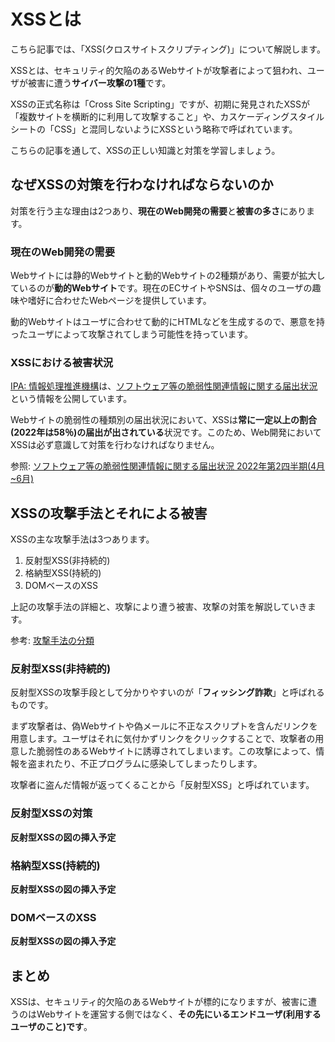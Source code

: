 # XSSとは

こちら記事では、「XSS(クロスサイトスクリプティング)」について解説します。

XSSとは、セキュリティ的欠陥のあるWebサイトが攻撃者によって狙われ、ユーザが被害に遭う**サイバー攻撃の1種**です。

XSSの正式名称は「Cross Site Scripting」ですが、初期に発見されたXSSが「複数サイトを横断的に利用して攻撃すること」や、カスケーディングスタイルシートの「CSS」と混同しないようにXSSという略称で呼ばれています。

こちらの記事を通して、XSSの正しい知識と対策を学習しましょう。

## なぜXSSの対策を行わなければならないのか

対策を行う主な理由は2つあり、**現在のWeb開発の需要**と**被害の多さ**にあります。

### 現在のWeb開発の需要

Webサイトには静的Webサイトと動的Webサイトの2種類があり、需要が拡大しているのが**動的Webサイト**です。現在のECサイトやSNSは、個々のユーザの趣味や嗜好に合わせたWebページを提供しています。

動的Webサイトはユーザに合わせて動的にHTMLなどを生成するので、悪意を持ったユーザによって攻撃されてしまう可能性を持っています。

### XSSにおける被害状況

[IPA: 情報処理推進機構](https://www.ipa.go.jp/)は、[ソフトウェア等の脆弱性関連情報に関する届出状況](https://www.ipa.go.jp/security/vuln/report/press.html)という情報を公開しています。

Webサイトの脆弱性の種類別の届出状況において、XSSは**常に一定以上の割合(2022年は58％)の届出が出されている**状況です。このため、Web開発においてXSSは必ず意識して対策を行わなければなりません。

参照: [ソフトウェア等の脆弱性関連情報に関する届出状況 2022年第2四半期(4月~6月)](https://www.ipa.go.jp/files/000099955.pdf)

## XSSの攻撃手法とそれによる被害

XSSの主な攻撃手法は3つあります。

1. 反射型XSS(非持続的)
2. 格納型XSS(持続的)
3. DOMベースのXSS

上記の攻撃手法の詳細と、攻撃により遭う被害、攻撃の対策を解説していきます。

参考: [攻撃手法の分類](https://ja.wikipedia.org/wiki/%E3%82%AF%E3%83%AD%E3%82%B9%E3%82%B5%E3%82%A4%E3%83%88%E3%82%B9%E3%82%AF%E3%83%AA%E3%83%97%E3%83%86%E3%82%A3%E3%83%B3%E3%82%B0#:~:text=%E5%AE%9F%E8%A1%8C%5B3%5D-,%E5%80%8B%E4%BA%BA%E6%83%85%E5%A0%B1%E3%81%AE%E5%A5%AA%E5%8F%96%5B%E7%B7%A8%E9%9B%86%5D,-%E6%94%BB%E6%92%83%E8%80%85%E3%81%AF)

### 反射型XSS(非持続的)

反射型XSSの攻撃手段として分かりやすいのが「**フィッシング詐欺**」と呼ばれるものです。

まず攻撃者は、偽Webサイトや偽メールに不正なスクリプトを含んだリンクを用意します。ユーザはそれに気付かずリンクをクリックすることで、攻撃者の用意した脆弱性のあるWebサイトに誘導されてしまいます。この攻撃によって、情報を盗まれたり、不正プログラムに感染してしまったりします。

攻撃者に盗んだ情報が返ってくることから「反射型XSS」と呼ばれています。

### 反射型XSSの対策




**反射型XSSの図の挿入予定**

### 格納型XSS(持続的)

**反射型XSSの図の挿入予定**

### DOMベースのXSS

**反射型XSSの図の挿入予定**

## まとめ

XSSは、セキュリティ的欠陥のあるWebサイトが標的になりますが、被害に遭うのはWebサイトを運営する側ではなく、**その先にいるエンドユーザ(利用するユーザのこと)です**。
